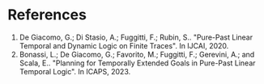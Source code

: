 # References

1. De Giacomo, G.; Di Stasio, A.; Fuggitti, F.; Rubin, S.. "Pure-Past Linear Temporal and Dynamic Logic on Finite Traces". In IJCAI, 2020.
3. Bonassi, L.; De Giacomo, G.; Favorito, M.; Fuggitti, F.; Gerevini, A.; and Scala, E.. "Planning for Temporally Extended Goals in Pure-Past Linear Temporal Logic". In ICAPS, 2023. 
